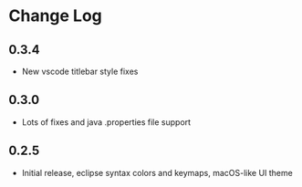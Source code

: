 # Change Log

## 0.3.4
- New vscode titlebar style fixes
## 0.3.0
- Lots of fixes and java .properties file support
## 0.2.5
- Initial release, eclipse syntax colors and keymaps, macOS-like UI theme
